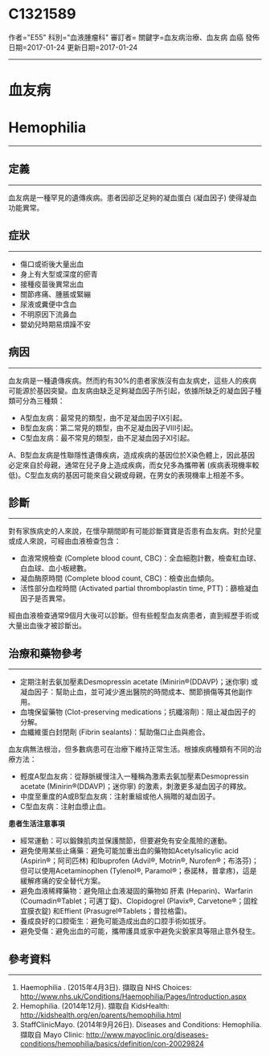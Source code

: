 # C1321589
作者="E55"
科別="血液腫瘤科"
審訂者=
關鍵字=血友病治療、血友病 血癌
發佈日期=2017-01-24
更新日期=2017-01-24

----------
# 血友病 
# Hemophilia
----------
## 定義
----------

血友病是一種罕見的遺傳疾病。患者因卻乏足夠的凝血蛋白 (凝血因子) 使得凝血功能異常。 

## 症狀
----------
- 傷口或術後大量出血
- 身上有大型或深度的瘀青
- 接種疫苗後異常出血
- 關節疼痛、腫脹或緊繃
- 尿液或糞便中含血
- 不明原因下流鼻血
- 嬰幼兒時期易煩躁不安 
## 病因
----------

血友病是一種遺傳疾病。然而約有30%的患者家族沒有血友病史，這些人的疾病可能源於基因突變。血友病由缺乏足夠凝血因子所引起，依據所缺乏的凝血因子種類可分為三種類：

- A型血友病：最常見的類型，由不足凝血因子IX引起。
- B型血友病：第二常見的類型，由不足凝血因子VIII引起。
- C型血友病：最不常見的類型，由不足凝血因子XI引起。

A、B型血友病是性聯隱性遺傳疾病，造成疾病的基因位於X染色體上，因此基因必定來自於母親，通常在兒子身上造成疾病，而女兒多為攜帶著 (疾病表現機率較低)。C型血友病的基因可能來自父親或母親，在男女的表現機率上相差不多。 

## 診斷
----------

對有家族病史的人來說，在懷孕期間即有可能診斷寶寶是否患有血友病。對於兒童或成人來說，可經由血液檢查包含：

- 血液常規檢查 (Complete blood count, CBC)：全血細胞計數，檢查紅血球、白血球、血小板總數。
- 凝血酶原時間 (Complete blood count, CBC)：檢查出血傾向。
- 活性部分血栓時間 (Activated partial thromboplastin time, PTT)：篩檢凝血因子是否異常。

經由血液檢查通常9個月大後可以診斷。但有些輕型血友病患者，直到經歷手術或大量出血後才被診斷出。 

## 治療和藥物參考
----------
- 定期注射去氨加壓素Desmopressin acetate (Minirin®(DDAVP)；迷你寧) 或凝血因子：幫助止血，並可減少進出醫院的時間成本、關節損傷等其他副作用。
- 血塊保留藥物 (Clot-preserving medications；抗纖溶劑)：阻止凝血因子的分解。
- 血纖維蛋白封閉劑 (Fibrin sealants)：幫助傷口止血與癒合。 

血友病無法根治，但多數病患可在治療下維持正常生活。根據疾病種類有不同的治療方法：

- 輕度A型血友病：從靜脈緩慢注入一種稱為激素去氨加壓素Desmopressin acetate (Minirin®(DDAVP)；迷你寧) 的激素，刺激更多凝血因子的釋放。
- 中度至重度的A或B型血友病：注射重組或他人捐贈的凝血因子。
- C型血友病：注射血漿止血。 

**患者生活注意事項**

- 經常運動：可以鍛鍊肌肉並保護關節，但要避免有安全風險的運動。
- 避免使用某些止痛藥：避免可能加重出血的藥物如Acetylsalicylic acid (Aspirin®；阿司匹林) 和Ibuprofen (Advil®, Motrin®, Nurofen®；布洛芬)；但可以使用Acetaminophen (Tylenol®, Paramol®；泰諾林，普拿疼)，這是緩解疼痛的安全替代方案。
- 避免血液稀釋藥物：避免阻止血液凝固的藥物如 肝素 (Heparin)、Warfarin (Coumadin®Tablet；可邁丁錠)、Clopidogrel (Plavix®, Carvetone®；固栓宜膜衣錠) 和Effient (Prasugrel®Tablets；普拉格雷)。
- 養成良好的口腔衛生：避免可能造成出血的口腔手術如拔牙。
- 避免受傷：避免出血的可能，攜帶護具或家中避免尖銳家具等阻止意外發生。 
## 參考資料
----------
1. Haemophilia . (2015年4月3日). 擷取自 NHS Choices: 
  http://www.nhs.uk/Conditions/Haemophilia/Pages/Introduction.aspx
2. Hemophilia. (2014年12月). 擷取自 KidsHealth: 
  http://kidshealth.org/en/parents/hemophilia.html
3. StaffClinicMayo. (2014年9月26日). Diseases and Conditions: Hemophilia. 擷取自 Mayo Clinic: 
  http://www.mayoclinic.org/diseases-conditions/hemophilia/basics/definition/con-20029824

